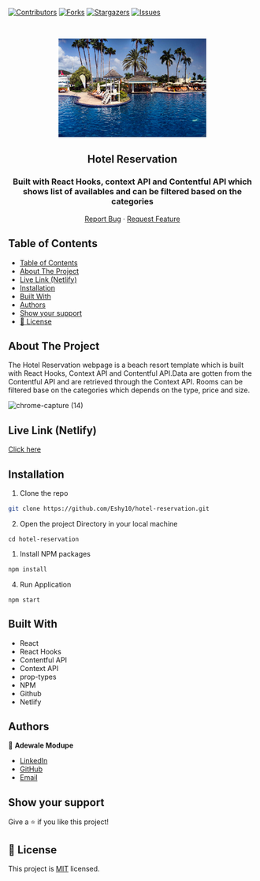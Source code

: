 [![Contributors][contributors-shield]][contributors-url]
[![Forks][forks-shield]][forks-url]
[![Stargazers][stars-shield]][stars-url]
[![Issues][issues-shield]][issues-url]

<!-- PROJECT LOGO -->

<br />
<p align="center">
   <a href="https://github.com/Eshy10/hotel-reservation">
    <p align="center"> <img src="./src/images/defaultBcg.jpg" alt="React-logo" width="300" height="200"> </p>
  </a>
  <h2 align="center">Hotel Reservation</h2>
  <h3 align="center"> Built with React Hooks, context API and Contentful API which shows list of availables and can be filtered based on the categories </h3>

  <p align="center">
    <a href="https://github.com/Eshy10/hotel-reservation/issues">Report Bug</a>
    · 
    <a href="https://github.com/Eshy10/hotel-reservation/issues">Request Feature</a>
  </p>
</p>

<!-- TABLE OF CONTENTS -->
## Table of Contents

- [Table of Contents](#table-of-contents)
- [About The Project](#about-the-project)
- [Live Link (Netlify)](#live-link-netlify)
- [Installation](#installation)
- [Built With](#built-with)
- [Authors](#authors)
- [Show your support](#show-your-support)
- [📝 License](#-license)

<!-- ABOUT THE PROJECT -->
## About The Project

The Hotel Reservation webpage is a beach resort template which is built with React Hooks, Context API and Contentful API.Data are gotten from the Contentful API and are retrieved through the Context API. Rooms can be filtered base on the categories which depends on the type, price and size.

![chrome-capture (14)](https://user-images.githubusercontent.com/52670459/98672633-5d099200-2356-11eb-98c2-167e8c00e414.gif)


<!-- Live Link (Netlify) -->

## Live Link (Netlify)

[Click here]( https://beachresortt.netlify.app)

<!-- INSTALLATION -->

## Installation

1. Clone the repo
```sh
git clone https://github.com/Eshy10/hotel-reservation.git
```
2. Open the project Directory in your local machine
```
cd hotel-reservation
```
1. Install NPM packages
```sh
npm install
```
4. Run Application
```JS
npm start
```
<!-- BUILD WITH -->

## Built With

- React
- React Hooks
- Contentful API
- Context API
- prop-types
- NPM
- Github
- Netlify

<!-- CONTACT -->
## Authors

👤 **Adewale Modupe** 
    
- [LinkedIn](https://www.linkedin.com/in/adewale-adeshola/)
- [GitHub](https://github.com/Eshy10)
- [Email](adewalebose15@gmail.com)

## Show your support

Give a ⭐️ if you like this project!

<!-- MARKDOWN LINKS & IMAGES -->
<!-- https://www.markdownguide.org/basic-syntax/#reference-style-links -->
[contributors-shield]: https://img.shields.io/github/contributors/Eshy10/hotel-reservation.svg?style=flat-square
[contributors-url]: https://github.com/Eshy10/hotel-reservation/graphs/contributors
[forks-shield]: https://img.shields.io/github/forks/Eshy10/hotel-reservation.svg?style=flat-square
[forks-url]: https://github.com/Eshy10/hotel-reservation/network/members
[stars-shield]: https://img.shields.io/github/stars/Eshy10/hotel-reservation.svg?style=flat-square
[stars-url]: https://github.com/Eshy10/hotel-reservation/stargazers
[issues-shield]: https://img.shields.io/github/issues/Eshy10/hotel-reservation.svg?style=flat-square
[issues-url]: https://github.com/Eshy10/hotel-reservation/issues

## 📝 License

This project is [MIT](https://opensource.org/licenses/MIT) licensed.
